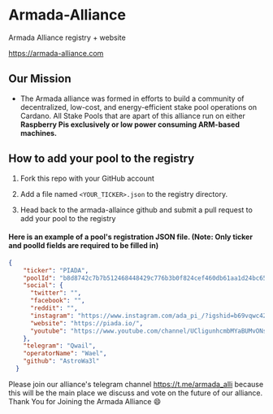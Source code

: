 # Armada-Alliance
Armada Alliance registry + website

https://armada-alliance.com

## Our Mission
- The Armada alliance was formed in efforts to build a community of decentralized, low-cost, and energy-efficient stake pool operations on Cardano. All Stake Pools that are apart of this alliance run on either **Raspberry Pis exclusively or low power consuming ARM-based machines.**

## How to add your pool to the registry

1. Fork this repo with your GitHub account

2. Add a file named `<YOUR_TICKER>.json` to the registry directory.

3. Head back to the armada-allaince github and submit a pull request to add your pool to the registry

#### Here is an example of a pool's registration JSON file. (Note: Only ticker and poolId fields are required to be filled in)
```json
{
    "ticker": "PIADA",
    "poolId": "b8d8742c7b7b512468448429c776b3b0f824cef460db61aa1d24bc65",
    "social": {
      "twitter": "",
      "facebook": "",
      "reddit": "",
      "instagram": "https://www.instagram.com/ada_pi_/?igshid=b69vqwc42ura",
      "website": "https://piada.io/",
      "youtube": "https://www.youtube.com/channel/UCligunhcmbMYaBUMvONsKwg"
    },
    "telegram": "Qwail",
    "operatorName": "Wael",
    "github": "AstroWa3l"
  }
```
Please join our alliance's telegram channel https://t.me/armada_alli because this will be the main place we discuss and vote on the future of our alliance. Thank You for Joining the Armada Alliance :smile:
